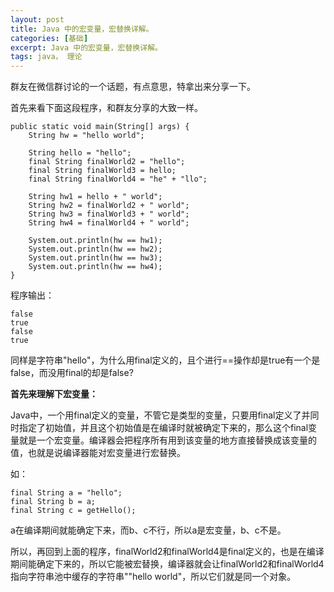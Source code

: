 ```yaml
---
layout: post
title: Java 中的宏变量，宏替换详解。
categories: [基础]
excerpt: Java 中的宏变量，宏替换详解。
tags: java， 理论  
---
```

群友在微信群讨论的一个话题，有点意思，特拿出来分享一下。

首先来看下面这段程序，和群友分享的大致一样。

```
public static void main(String[] args) {
    String hw = "hello world";
    
    String hello = "hello";
    final String finalWorld2 = "hello";
    final String finalWorld3 = hello;
    final String finalWorld4 = "he" + "llo";
    
    String hw1 = hello + " world";
    String hw2 = finalWorld2 + " world";
    String hw3 = finalWorld3 + " world";
    String hw4 = finalWorld4 + " world";
    
    System.out.println(hw == hw1);
    System.out.println(hw == hw2);
    System.out.println(hw == hw3);
    System.out.println(hw == hw4);
}
```

程序输出：

```
false
true
false
true
```

同样是字符串"hello"，为什么用final定义的，且个进行==操作却是true有一个是false，而没用final的却是false?

**首先来理解下宏变量：**

Java中，一个用final定义的变量，不管它是类型的变量，只要用final定义了并同时指定了初始值，并且这个初始值是在编译时就被确定下来的，那么这个final变量就是一个宏变量。编译器会把程序所有用到该变量的地方直接替换成该变量的值，也就是说编译器能对宏变量进行宏替换。

如：

```
final String a = "hello";
final String b = a;
final String c = getHello();
```

a在编译期间就能确定下来，而b、c不行，所以a是宏变量，b、c不是。

所以，再回到上面的程序，finalWorld2和finalWorld4是final定义的，也是在编译期间能确定下来的，所以它能被宏替换，编译器就会让finalWorld2和finalWorld4指向字符串池中缓存的字符串""hello world"，所以它们就是同一个对象。

